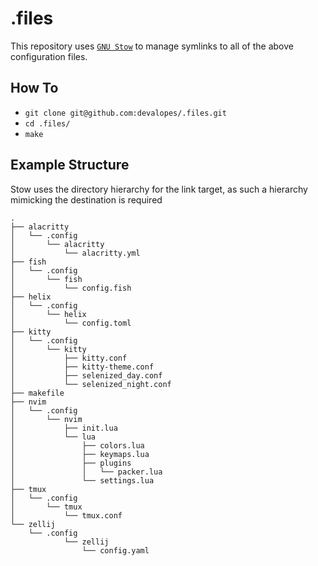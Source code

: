 # .files
This repository uses [`GNU Stow`](https://www.gnu.org/software/stow/manual/html_node/index.html) to manage symlinks to all of the above configuration files.

## How To
* `git clone git@github.com:devalopes/.files.git`
* `cd .files/`
* `make`

## Example Structure
Stow uses the directory hierarchy for the link target, as such a hierarchy mimicking the destination is required 

```
.
├── alacritty
│   └── .config
│       └── alacritty
│           └── alacritty.yml
├── fish
│   └── .config
│       └── fish
│           └── config.fish
├── helix
│   └── .config
│       └── helix
│           └── config.toml
├── kitty
│   └── .config
│       └── kitty
│           ├── kitty.conf
│           ├── kitty-theme.conf
│           ├── selenized_day.conf
│           └── selenized_night.conf
├── makefile
├── nvim
│   └── .config
│       └── nvim
│           ├── init.lua
│           └── lua
│               ├── colors.lua
│               ├── keymaps.lua
│               ├── plugins
│               │   └── packer.lua
│               └── settings.lua
├── tmux
│   └── .config
│       └── tmux
│           └── tmux.conf
└── zellij
    └── .config
            └── zellij
                └── config.yaml
```
